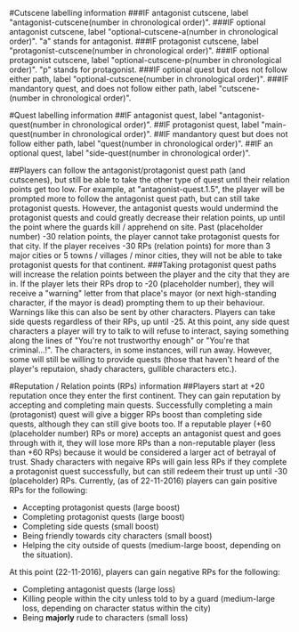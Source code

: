 #Cutscene labelling information
###IF antagonist cutscene, label "antagonist-cutscene(number in chronological order)".
###IF optional antagonist cutscene, label "optional-cutscene-a(number in chronological order)". 
"a" stands for antagonist.
###IF protagonist cutscene, label "protagonist-cutscene(number in chronological order)".
###IF optional protagonist cutscene, label "optional-cutscene-p(number in chronological order)".
"p" stands for protagonist.
###IF optional quest but does not follow either path, label "optional-cutscene(number in chronological order)".
###IF mandantory quest, and does not follow either path, label "cutscene-(number in chronological order)".

#Quest labelling information
##IF antagonist quest, label "antagonist-quest(number in chronological order)".
##IF protagonist quest, label "main-quest(number in chronological order)".
##IF mandantory quest but does not follow either path, label "quest(number in chronological order)".
##IF an optional quest, label "side-quest(number in chronological order)".

##Players can follow the antagonist/protagonist quest path (and cutscenes), but still be able to take the other type of quest until their relation points get too low. 
For example, at "antagonist-quest.1.5", the player will be prompted more to follow the antagonist quest path, but can still take protagonist quests. However, the antagonist quests would undermind the protagonist quests and could greatly decrease their relation points, up until the point where the guards kill / apprehend on site. Past (placeholder number) -30 relation points, the player cannot take protagonist quests for that city. If the player receives -30 RPs (relation points) for more than 3 major cities or 5 towns / villages / minor cities, they will not be able to take protagonist quests for that continent.
###Taking protagonist quest paths will increase the relation points between the player and the city that they are in. If the player lets their RPs drop to -20 (placeholder number), they will receive a "warning" letter from that place's mayor (or next high-standing character, if the mayor is dead) prompting them to up their behaviour. Warnings like this can also be sent by other characters.
Players can take side quests regardless of their RPs, up until -25. At this point, any side quest characters a player will try to talk to will refuse to interact, saying something along the lines of "You're not trustworthy enough" or "You're that criminal...!". The characters, in some instances, will run away. However, some will still be willing to provide quests (those that haven't heard of the player's reputaion, shady characters, gullible characters etc.).

#Reputation / Relation points (RPs) information
##Players start at +20 reputation once they enter the first continent. They can gain reputation by accepting and completing main quests. Successfully completing a main (protagonist) quest will give a bigger RPs boost than completing side quests, although they can still give boots too. If a reputable player (+60 (placeholder number) RPs or more) accepts an antagonist quest and goes through with it, they will lose more RPs than a non-reputable player (less than +60 RPs) because it would be considered a larger act of betrayal of trust. Shady characters with negaive RPs will gain less RPs if they complete a protagonist quest successfully, but can still redeem their trust up until -30 (placeholder) RPs. Currently, (as of 22-11-2016) players can gain positive RPs for the following:
* Accepting protagonist quests (large boost)
* Completing protagonist quests (large boost)
* Completing side quests (small boost)
* Being friendly towards city characters (small boost)
* Helping the city outside of quests (medium-large boost, depending on the situation).

At this point (22-11-2016), players can gain negative RPs for the following:
* Completing antagonist quests (large loss)
* Killing people within the city unless told to by a guard (medium-large loss, depending on character status within the city)
* Being **majorly** rude to characters (small loss)
